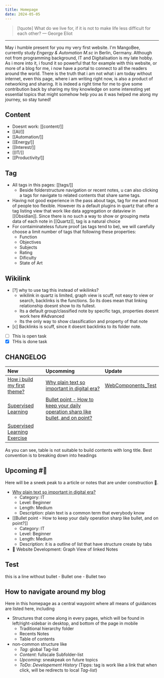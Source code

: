 ```yaml
---
title: Homepage
date: 2024-05-05
---
```


> [!quote] What do we live for, if it is not to make life less difficult for each other?
> — George Eliot

---
May i humble present for you my very first website. I'm MangoBee, currently study *Engergy & Automation M.sc* in Berlin, Germany. Although not from programming background, IT and Digitalisation is my late hobby. As i more into it, i found it so powerful that for example with this website, or more of a blog for me, i now have a portal to connect to all the readers around the world. There is the truth that i am not what i am today without internet, even this page, where i am writing right now, is also a product of networking and sharing. It is indeed a right time for me to give some contribution back by sharing my tiny knowledge on some interesting yet essential topics that might somehow help you as it was helped me along my journey,  so stay tuned!

## Content
- Doesnt work: [[content/]]
- [[AI/]]
- [[Automation/]]
- [[Energy/]]
- [[Interest/]]
- [[IT/]]
- [[Productivity/]]
## Tag
- All tags in this pages: [[tags/]]
	- Beside folderstructure navigation or recent notes, u can also clicking a tags for navigate to related contents that share same tags.
- Having not good experience in the pass about tags, tag for me and most of people too flexible. However its a default plugins in quartz that offer a tag listing view that work like data aggregation or dataview in [[Obsidian]]. Since there is no such a way to show or grouping meta data of each note in [[Quartz]], tag is a natural choice
- For contaiminateless future proof (as tags tend to be), we will carefully choose a limit number of tags that following these properties:
	- Function
	- Objectives
	- Subjects
	- Rating
	- Dificulty
	- State of Art
## Wikilink
- [?] why to use tag this instead of wikilinks?
	- wikilink in quartz is limited, graph view is scuff, not easy to view or search, backlinks is the functions. So its does mean that linking relationship doesnt show to its fullest.
	- Its a default group/classified note by specific tags, properties doesnt work here #Advanced 
	- Its the only way to show classification and property of that note
- [c] Backlinks is scuff, since it doesnt backlinks to its folder note.
- [ ] This is open task
- [x] THis is done task
## CHANGELOG

| New                                                                     | Upcomming                                                                                                                                                                                                   | Update                                      |
| :---------------------------------------------------------------------- | :---------------------------------------------------------------------------------------------------------------------------------------------------------------------------------------------------------- | :------------------------------------------ |
| [How i build my first theme?](How%20i%20build%20my%20first%20theme?.md) | [Why plain text so important in digital era?](Why%20plain%20text%20so%20important%20in%20digital%20era?.md)                                                                                         | [WebComponents_Test](WebComponents_Test.md) |
| [Supervised Learning](SupervisedLearning_Summary_TuyenPham%5C)          | [Bullet point - How to keep your daily operation sharp like bullet, and on point?](Bullet%20point%20-%20How%20to%20keep%20your%20daily%20operation%20sharp%20like%20bullet,%20and%20on%20point?.md) |                                             |
| [Supervised Learning Exercise](AI_UB03_TuyenPham_PUB%5C)                |                                                                                                                                                                                                             |                                             |
As you can see, table is not suitable to build contents with long title. Best convention is to breaking down into headings

## Upcoming #📅
Here will be a sneek peak to a article or notes that are under construction 🚧.
- [Why plain text so important in digital era?](Why%20plain%20text%20so%20important%20in%20digital%20era?.md)
	- Category: IT
	- Level: Beginner
	- Length: Medium
	- Description: plain text is a common term that everybody know
- [[Bullet point - How to keep your daily operation sharp like bullet, and on point?]]
	- Category: IT
	- Level: Beginner
	- Length: Medium
	- Description: it is a outline of list that have structure create by tabs
- 📅 Website Development: Graph View of linked Notes
## Test
this is a line without bullet
	- Bullet one
	- Bullet two
## How to navigate around my blog
Here in this homepage as a central waypoint where all means of guidances are listed here, including
- Structures that come along in every pages, which will be found in left/right-sidebar in desktop, and bottom of the page in mobile
	- Traditional hierarchy folder
	- Recents Notes
	- Table of contents
- non-common structure like 
	- *Tag*: global Tag-list
	- *Content*: fullscale Subfolder-list
	- *Upcoming*: sneakpeak on future topics
	- *ToDo*: *Developement History*
(Tipps: tag is work like a link that when click, will be redirects to local *Tag-list*)
